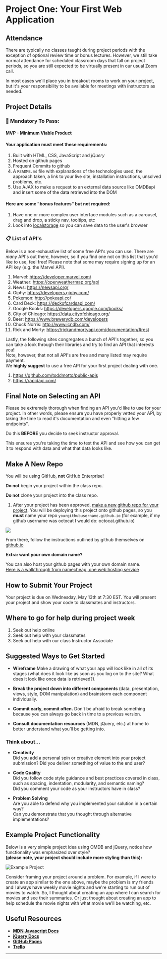 # Project One: Your First Web Application

## Attendance

There are typically no classes taught during project periods with the exception of optional review time or bonus lectures. However, we still take normal attendance for scheduled classroom days that fall on project periods, so you are still expected to be virtually present in our usual Zoom call. 


In most cases we'll place you in breakout rooms to work on your project, but it's your responsibility to be available for meetings with instructors as needed. 


## Project Details

### &#x1F534; Mandatory To Pass:
#### MVP - Minimum Viable Product

#### Your application must meet these requirements:

  1. Built with HTML, CSS, JavaScript and *jQuery* 
  2. Hosted on github pages<br>
  3. Frequent Commits to github<br>
  4. A `README.md` file with explanations of the technologies used, the approach taken, a link to your live site, installation instructions, unsolved problems, etc.
  5. Use AJAX to make a request to an external data source like OMDBapi and insert some of the data retrieved into the DOM

#### Here are some "bonus features" but not required:
  1. Have one or more complex user interface modules such as a carousel, drag and drop, a sticky nav, tooltips, etc
  2. Look into <a href="https://developer.mozilla.org/en-US/docs/Web/API/Window/localStorage" target="_blank">localstorage</a> so you can save data to the user's browser 

### 📋 List of API's

Below is a non-exhaustive list of some free API's you can use. There are _many_ API's out there, however, so if you find one not on this list that you'd like to use, feel free! Please note that some may require signing up for an API key (e.g. the Marvel API).

  1. Marvel: <a href="https://developer.marvel.com/" target="_blank">https://developer.marvel.com/</a>
  2. Weather: <a href="https://openweathermap.org/api" target="_blank">https://openweathermap.org/api</a>
  3. News: <a href="https://newsapi.org/" target="_blank">https://newsapi.org/</a>
  4. Giphy: <a href="https://developers.giphy.com/">https://developers.giphy.com/</a>
  5. Pokemon: <a href="http://pokeapi.co/">http://pokeapi.co/</a>
  6. Card Deck: <a href="https://deckofcardsapi.com/" target="_blank">https://deckofcardsapi.com/</a>
  7. Google Books: <a href="https://developers.google.com/books/" target="_blank">https://developers.google.com/books/</a>
  8. City of Chicago: <a href="https://data.cityofchicago.org/" target="_blank">https://data.cityofchicago.org/</a>
  9.  Beer: <a href="https://www.brewerydb.com/developers" target="_blank">https://www.brewerydb.com/developers</a>
  10. Chuck Norris: <a href="http://www.icndb.com/" target="_blank">http://www.icndb.com/</a>
  11. Rick and Morty: <a href="https://rickandmortyapi.com/documentation/#rest" target="_blank">https://rickandmortyapi.com/documentation/#rest</a>
  
Lastly, the following sites congregates a bunch of API's together, so you can take a look through their libraries and try to find an API that interests you! <br>Note, however, that not all API's are free and many listed may require payment. <br>We **highly suggest** to use a free API for your first project dealing with one. 

  1. <a href="https://github.com/toddmotto/public-apis" target="_blank">https://github.com/toddmotto/public-apis<a>
  1. <a href="https://rapidapi.com/" target="_blank">https://rapidapi.com/</a>
   

## Final Note on Selecting an API

Please be extremely thorough when finding an API you'd like to use for your project. In other words, please ensure you have properly vetted your API, by taking the time to read it's documentation and even "hitting a few endpoints". 

Do this **BEFORE** you decide to seek instructor approval. 

This ensures you're taking the time to test the API and see how you can get it to respond with data and what that data looks like.


## Make A New Repo

You will be using GitHub, **not** GitHub Enterprise!

**Do not** begin your project within the class repo.

**Do not** clone your project into the class repo.

1. After your project has been approved, [make a new github repo for your project](https://help.github.com/articles/create-a-repo/). You will be deploying this project onto github pages, so you **must** name your repo `yourgithubusername.github.io` (for example, if my github username was octocat I would do: octocat.github.io)

![](https://i.imgur.com/bzBJdZ5.png)

From there, follow the instructions outlined by github themselves on [github.io](https://pages.github.com/)


**Extra: want your own domain name?**

You can also host your github pages with your own domain name.<br>[Here is a walkthrough from namecheap, one web hosting service](https://www.namecheap.com/support/knowledgebase/article.aspx/9645/2208/how-do-i-link-my-domain-to-github-pages)


## How to Submit Your Project
Your project is due on Wednesday, May 13th at 7:30 EST. You will present your project and show your code to classmates and instructors.

## Where to go for help during project week
1. Seek out help online
2. Seek out help with your classmates
3. Seek out help with our class Instructor Associate 

## Suggested Ways to Get Started

* **Wireframe** Make a drawing of what your app will look like in all of its stages (what does it look like as soon as you log on to the site? What does it look like once data is retrieved?).

* **Break the project down into different components** (data, presentation, views, style, DOM manipulation) and brainstorm each component individually.

* **Commit early, commit often.** Don’t be afraid to break something because you can always go back in time to a previous version.

* **Consult documentation resources** (MDN, jQuery, etc.) at home to better understand what you’ll be getting into.

### Think about...

- **Creativity**  
Did you add a personal spin or creative element into your project submission? Did you deliver something of value to the end user?

- **Code Quality**  
Did you follow code style guidance and best practices covered in class, such as spacing, indentation, modularity, and semantic naming? <br>Did you comment your code as your instructors have in class?

- **Problem Solving**  
Are you able to defend why you implemented your solution in a certain way? <br> Can you demonstrate that you thought through alternative implementations?

## Example Project Functionality

Below is a very simple project idea using OMDB and jQuery, notice how functionality was emphasized over style? <br>**(please note, your project should include more styling than this):** 

![Example Project](https://i.imgur.com/L6hwHMR.gif)

Consider framing your project around a problem. For example, if I were to create an app similar to the one above, maybe the problem is my friends and I always have weekly movie nights and we're starting to run out of movies to watch. So, I thought about creating an app where I can search for movies and see their summaries. Or just thought about creating an app to help schedule the movie nights with what movie we'll be watching, etc. 

## Useful Resources

* **[MDN Javascript Docs](https://developer.mozilla.org/en-US/docs/Web/JavaScript)**
* **[jQuery Docs](http://api.jquery.com)**
* **[GitHub Pages](https://pages.github.com)**
* **[Trello](trello.com)**

<hr>  
